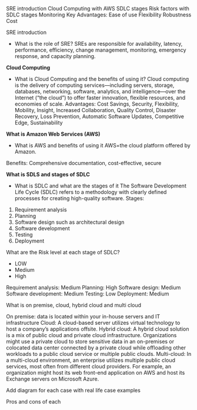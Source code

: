 SRE introduction
Cloud Computing with AWS
SDLC stages
Risk factors with SDLC stages
Monitoring
Key Advantages:
Ease of use
Flexibility
Robustness
Cost

SRE introduction
- What is the role of SRE?
SREs are responsible for availability, latency, performance, efficiency, change management, monitoring, emergency response, and capacity planning.

**Cloud Computing**
- What is Cloud Computing and the benefits of using it?
Cloud computing is the delivery of computing services—including servers, storage, databases, networking, software, analytics, and intelligence—over the Internet (“the cloud”) to offer faster innovation, flexible resources, and economies of scale.
Advantages: Cost Savings, Security, Flexibility, Mobility, Insight, Increased Collaboration, Quality Control, Disaster Recovery, Loss Prevention, Automatic Software Updates,
Competitive Edge, Sustainability

**What is Amazon Web Services (AWS)**
- What is AWS and benefits of using it
AWS=the cloud platform offered by Amazon. 

Benefits: Comprehensive documentation, cost-effective, secure

**What is SDLS and stages of SDLC**
- What is SDLC and what are the stages of it
The Software Development Life Cycle (SDLC) refers to a methodology with clearly defined processes for creating high-quality software.
Stages:
1. Requirement analysis
2. Planning
3. Software design such as architectural design
4. Software development
5. Testing
6. Deployment



What are the Risk level at each stage of SDLC?
- LOW
- Medium
- High

Requirement analysis: Medium
Planning: High
Software design: Medium
Software development: Medium
Testing: Low
Deployment: Medium

What is on premise, cloud, hybrid cloud and multi cloud

On premise: data is located within your in-house servers and IT infrastructure
Cloud: A cloud-based server utilizes virtual technology to host a company’s applications offsite.
Hybrid cloud: A hybrid cloud solution is a mix of public cloud and private cloud infrastructure. Organizations might use a private cloud to store sensitive data in an on-premises or colocated data center connected by a private cloud while offloading other workloads to a public cloud service or multiple public clouds.
Multi-cloud: In a multi-cloud environment, an enterprise utilizes multiple public cloud services, most often from different cloud providers. For example, an organization might host its web front-end application on AWS and host its Exchange servers on Microsoft Azure.

Add diagram for each case with real life case examples

Pros and cons of each
 
